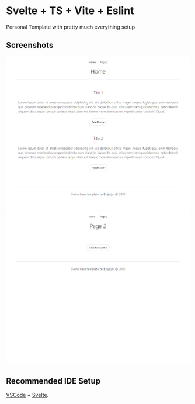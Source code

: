 # Svelte + TS + Vite + Eslint

Personal Template with pretty much everything setup

## Screenshots

![](images/home.png)
![](images/page2.png)

## Recommended IDE Setup

[VSCode](https://code.visualstudio.com/) + [Svelte](https://marketplace.visualstudio.com/items?itemName=svelte.svelte-vscode).
